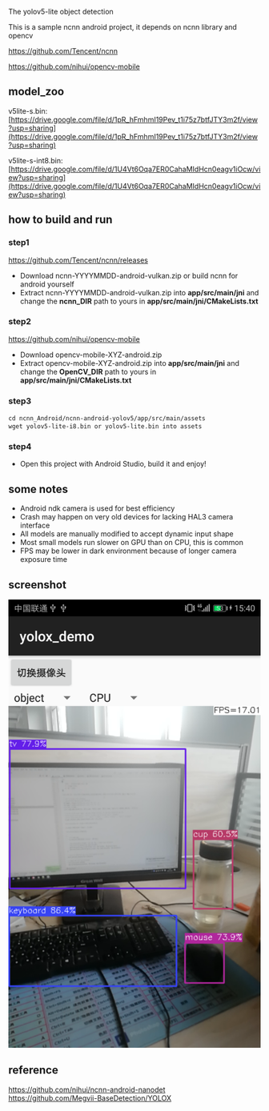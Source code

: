 
The yolov5-lite object detection

This is a sample ncnn android project, it depends on ncnn library and opencv

https://github.com/Tencent/ncnn

https://github.com/nihui/opencv-mobile

## model_zoo

v5lite-s.bin: [https://drive.google.com/file/d/1pR_hFmhmI19Pev_t1i75z7btfJTY3m2f/view?usp=sharing](https://drive.google.com/file/d/1pR_hFmhmI19Pev_t1i75z7btfJTY3m2f/view?usp=sharing)

v5lite-s-int8.bin: [https://drive.google.com/file/d/1U4Vt6Oqa7ER0CahaMIdHcn0eagv1iOcw/view?usp=sharing](https://drive.google.com/file/d/1U4Vt6Oqa7ER0CahaMIdHcn0eagv1iOcw/view?usp=sharing)


## how to build and run
### step1
https://github.com/Tencent/ncnn/releases

* Download ncnn-YYYYMMDD-android-vulkan.zip or build ncnn for android yourself
* Extract ncnn-YYYYMMDD-android-vulkan.zip into **app/src/main/jni** and change the **ncnn_DIR** path to yours in **app/src/main/jni/CMakeLists.txt**

### step2
https://github.com/nihui/opencv-mobile

* Download opencv-mobile-XYZ-android.zip
* Extract opencv-mobile-XYZ-android.zip into **app/src/main/jni** and change the **OpenCV_DIR** path to yours in **app/src/main/jni/CMakeLists.txt**

### step3
```
cd ncnn_Android/ncnn-android-yolov5/app/src/main/assets
wget yolov5-lite-i8.bin or yolov5-lite.bin into assets
```

### step4
* Open this project with Android Studio, build it and enjoy!

## some notes
* Android ndk camera is used for best efficiency
* Crash may happen on very old devices for lacking HAL3 camera interface
* All models are manually modified to accept dynamic input shape
* Most small models run slower on GPU than on CPU, this is common
* FPS may be lower in dark environment because of longer camera exposure time

## screenshot
![](screenshot.png)

## reference  
https://github.com/nihui/ncnn-android-nanodet  
https://github.com/Megvii-BaseDetection/YOLOX  
